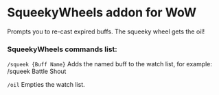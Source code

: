 # SqueekyWheels addon for WoW
Prompts you to re-cast expired buffs. The squeeky wheel gets the oil!

### SqueekyWheels commands list:

`/squeek {Buff Name}`
Adds the named buff to the watch list, for example: /squeek Battle Shout

`/oil`
Empties the watch list.